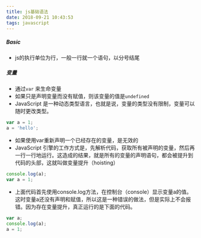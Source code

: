 ```yaml
---
title: js基础语法
date: 2018-09-21 10:43:53
tags: javascript
---
```

##### Basic
* js的执行单位为行，一般一行就一个语句，以分号结尾
##### 变量
* 通过`var` 来生命变量
* 如果只是声明变量而没有赋值，则该变量的值是`undefined`
* JavaScript 是一种动态类型语言，也就是说，变量的类型没有限制，变量可以随时更改类型。
```js
var a = 1;
a = 'hello';
```
* 如果使用var重新声明一个已经存在的变量，是无效的
* JavaScript 引擎的工作方式是，先解析代码，获取所有被声明的变量，然后再一行一行地运行。这造成的结果，就是所有的变量的声明语句，都会被提升到代码的头部，这就叫做变量提升（hoisting）
```js
console.log(a);
var a = 1;
```
* 上面代码首先使用console.log方法，在控制台（console）显示变量a的值。这时变量a还没有声明和赋值，所以这是一种错误的做法，但是实际上不会报错。因为存在变量提升，真正运行的是下面的代码。
```js
var a;
console.log(a);
a = 1;
```
